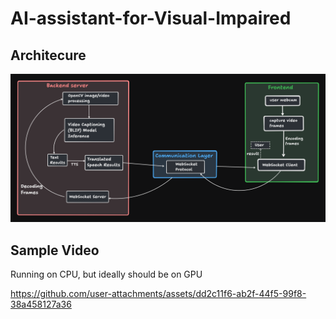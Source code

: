 # AI-assistant-for-Visual-Impaired

## Architecure
![architecture](/assets/Untitled.png)

## Sample Video
Running on CPU, but ideally should be on GPU




https://github.com/user-attachments/assets/dd2c11f6-ab2f-44f5-99f8-38a458127a36

